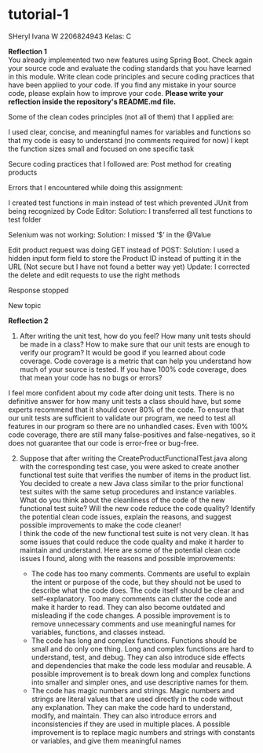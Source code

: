 # tutorial-1

SHeryl Ivana W
2206824943
Kelas: C


**Reflection 1**  
You already implemented two new features using Spring Boot. Check again your source code and evaluate the coding standards that you have learned in this module. Write clean code principles and secure coding practices that have been applied to your code.  If you find any mistake in your source code, please explain how to improve your code. **Please write your reflection inside the repository's README.md file.**  

Some of the clean codes principles (not all of them) that I applied are:

I used clear, concise, and meaningful names for variables and functions so that my code is easy to understand (no comments required for now)
I kept the function sizes small and focused on one specific task

Secure coding practices that I followed are:
Post method for creating products

Errors that I encountered while doing this assignment:

I created test functions in main instead of test which prevented JUnit from being recognized by Code Editor:
Solution: I transferred all test functions to test folder

Selenium was not working:
Solution: I missed ‘$’ in the @Value

Edit product request was doing GET instead of POST:
Solution: I used a hidden input form field to store the Product ID instead of putting it in the URL (Not secure but I have not found a better way yet)
Update: I corrected the delete and edit requests to use the right methods

Response stopped

New topic

**Reflection 2**  
1. After writing the unit test, how do you feel? How many unit tests should be made in a class? How to make sure that our unit tests are enough to verify our program? It would be good if you learned about code coverage. Code coverage is a metric that can help you understand how much of your source is tested. If you have 100% code coverage, does that mean your code has no bugs or errors?  

I feel more confident about my code after doing unit tests. There is no definitive answer for how many unit tests a class should have, but some experts recommend that it should cover 80% of the code. To ensure that our unit tests are sufficient to validate our program, we need to test all features in our program so there are no unhandled cases. Even with 100% code coverage, there are still many false-positives and false-negatives, so it does not guarantee that our code is error-free or bug-free.

2. Suppose that after writing the CreateProductFunctionalTest.java along with the corresponding test case, you were asked to create another functional test suite that verifies the number of items in the product list. You decided to create a new Java class similar to the prior functional test suites with the same setup procedures and instance variables.  
What do you think about the cleanliness of the code of the new functional test suite? Will the new code reduce the code quality? Identify the potential clean code issues, explain the reasons, and suggest possible improvements to make the code cleaner!  
I think the code of the new functional test suite is not very clean. It has some issues that could reduce the code quality and make it harder to maintain and understand. Here are some of the potential clean code issues I found, along with the reasons and possible improvements:
  
     - The code has too many comments. Comments are useful to explain the intent or purpose of the code, but they should not be used to describe what the code does. The code itself should be clear and self-explanatory. Too many comments can clutter the code and make it harder to read. They can also become outdated and misleading if the code changes. A possible improvement is to remove unnecessary comments and use meaningful names for variables, functions, and classes instead. 
     - The code has long and complex functions. Functions should be small and do only one thing. Long and complex functions are hard to understand, test, and debug. They can also introduce side effects and dependencies that make the code less modular and reusable. A possible improvement is to break down long and complex functions into smaller and simpler ones, and use descriptive names for them.
     - The code has magic numbers and strings. Magic numbers and strings are literal values that are used directly in the code without any explanation. They can make the code hard to understand, modify, and maintain. They can also introduce errors and inconsistencies if they are used in multiple places. A possible improvement is to replace magic numbers and strings with constants or variables, and give them meaningful names
